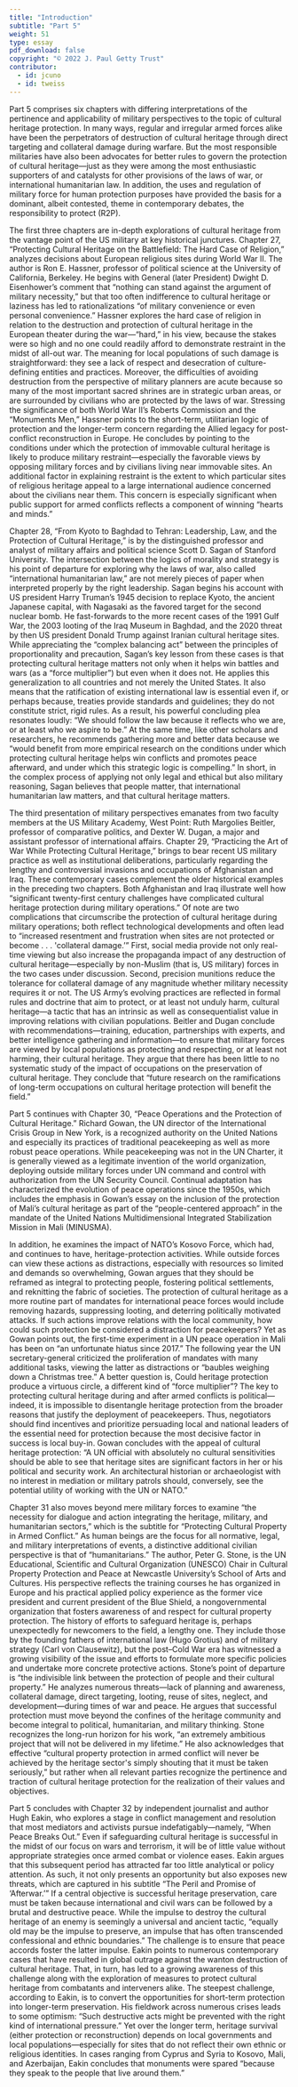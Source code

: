 ```yaml
---
title: "Introduction"
subtitle: "Part 5"
weight: 51
type: essay
pdf_download: false
copyright: "© 2022 J. Paul Getty Trust"
contributor:
  - id: jcuno
  - id: tweiss
---
```


Part 5 comprises six chapters with differing interpretations of the pertinence and applicability of military perspectives to the topic of cultural heritage protection. In many ways, regular and irregular armed forces alike have been the perpetrators of destruction of cultural heritage through direct targeting and collateral damage during warfare. But the most responsible militaries have also been advocates for better rules to govern the protection of cultural heritage—just as they were among the most enthusiastic supporters of and catalysts for other provisions of the laws of war, or international humanitarian law. In addition, the uses and regulation of military force for human protection purposes have provided the basis for a dominant, albeit contested, theme in contemporary debates, the responsibility to protect (R2P).

The first three chapters are in-depth explorations of cultural heritage from the vantage point of the US military at key historical junctures. Chapter 27, “Protecting Cultural Heritage on the Battlefield: The Hard Case of Religion,” analyzes decisions about European religious sites during World War II. The author is Ron E. Hassner, professor of political science at the University of California, Berkeley. He begins with General (later President) Dwight D. Eisenhower’s comment that “nothing can stand against the argument of military necessity,” but that too often indifference to cultural heritage or laziness has led to rationalizations “of military convenience or even personal convenience.” Hassner explores the hard case of religion in relation to the destruction and protection of cultural heritage in the European theater during the war—“hard,” in his view, because the stakes were so high and no one could readily afford to demonstrate restraint in the midst of all-out war. The meaning for local populations of such damage is straightforward: they see a lack of respect and desecration of culture-defining entities and practices. Moreover, the difficulties of avoiding destruction from the perspective of military planners are acute because so many of the most important sacred shrines are in strategic urban areas, or are surrounded by civilians who are protected by the laws of war. Stressing the significance of both World War II’s Roberts Commission and the “Monuments Men,” Hassner points to the short-term, utilitarian logic of protection and the longer-term concern regarding the Allied legacy for post-conflict reconstruction in Europe. He concludes by pointing to the conditions under which the protection of immovable cultural heritage is likely to produce military restraint—especially the favorable views by opposing military forces and by civilians living near immovable sites. An additional factor in explaining restraint is the extent to which particular sites of religious heritage appeal to a large international audience concerned about the civilians near them. This concern is especially significant when public support for armed conflicts reflects a component of winning “hearts and minds.”

Chapter 28, “From Kyoto to Baghdad to Tehran: Leadership, Law, and the Protection of Cultural Heritage,” is by the distinguished professor and analyst of military affairs and political science Scott D. Sagan of Stanford University. The intersection between the logics of morality and strategy is his point of departure for exploring why the laws of war, also called “international humanitarian law,” are not merely pieces of paper when interpreted properly by the right leadership. Sagan begins his account with US president Harry Truman’s 1945 decision to replace Kyoto, the ancient Japanese capital, with Nagasaki as the favored target for the second nuclear bomb. He fast-forwards to the more recent cases of the 1991 Gulf War, the 2003 looting of the Iraq Museum in Baghdad, and the 2020 threat by then US president Donald Trump against Iranian cultural heritage sites. While appreciating the “complex balancing act” between the principles of proportionality and precaution, Sagan’s key lesson from these cases is that protecting cultural heritage matters not only when it helps win battles and wars (as a “force multiplier”) but even when it does not. He applies this generalization to all countries and not merely the United States. It also means that the ratification of existing international law is essential even if, or perhaps because, treaties provide standards and guidelines; they do not constitute strict, rigid rules. As a result, his powerful concluding plea resonates loudly: “We should follow the law because it reflects who we are, or at least who we aspire to be.” At the same time, like other scholars and researchers, he recommends gathering more and better data because we “would benefit from more empirical research on the conditions under which protecting cultural heritage helps win conflicts and promotes peace afterward, and under which this strategic logic is compelling.” In short, in the complex process of applying not only legal and ethical but also military reasoning, Sagan believes that people matter, that international humanitarian law matters, and that cultural heritage matters.

The third presentation of military perspectives emanates from two faculty members at the US Military Academy, West Point: Ruth Margolies Beitler, professor of comparative politics, and Dexter W. Dugan, a major and assistant professor of international affairs. Chapter 29, “Practicing the Art of War While Protecting Cultural Heritage,” brings to bear recent US military practice as well as institutional deliberations, particularly regarding the lengthy and controversial invasions and occupations of Afghanistan and Iraq. These contemporary cases complement the older historical examples in the preceding two chapters. Both Afghanistan and Iraq illustrate well how “significant twenty-first century challenges have complicated cultural heritage protection during military operations.” Of note are two complications that circumscribe the protection of cultural heritage during military operations; both reflect technological developments and often lead to “increased resentment and frustration when sites are not protected or become . . . 'collateral damage.’” First, social media provide not only real-time viewing but also increase the propaganda impact of any destruction of cultural heritage—especially by non-Muslim (that is, US military) forces in the two cases under discussion. Second, precision munitions reduce the tolerance for collateral damage of any magnitude whether military necessity requires it or not. The US Army’s evolving practices are reflected in formal rules and doctrine that aim to protect, or at least not unduly harm, cultural heritage—a tactic that has an intrinsic as well as consequentialist value in improving relations with civilian populations. Beitler and Dugan conclude with recommendations—training, education, partnerships with experts, and better intelligence gathering and information—to ensure that military forces are viewed by local populations as protecting and respecting, or at least not harming, their cultural heritage. They argue that there has been little to no systematic study of the impact of occupations on the preservation of cultural heritage. They conclude that “future research on the ramifications of long-term occupations on cultural heritage protection will benefit the field.”

Part 5 continues with Chapter 30, “Peace Operations and the Protection of Cultural Heritage.” Richard Gowan, the UN director of the International Crisis Group in New York, is a recognized authority on the United Nations and especially its practices of traditional peacekeeping as well as more robust peace operations. While peacekeeping was not in the UN Charter, it is generally viewed as a legitimate invention of the world organization, deploying outside military forces under UN command and control with authorization from the UN Security Council. Continual adaptation has characterized the evolution of peace operations since the 1950s, which includes the emphasis in Gowan’s essay on the inclusion of the protection of Mali’s cultural heritage as part of the “people-centered approach” in the mandate of the United Nations Multidimensional Integrated Stabilization Mission in Mali (MINUSMA).

In addition, he examines the impact of NATO’s Kosovo Force, which had, and continues to have, heritage-protection activities. While outside forces can view these actions as distractions, especially with resources so limited and demands so overwhelming, Gowan argues that they should be reframed as integral to protecting people, fostering political settlements, and reknitting the fabric of societies. The protection of cultural heritage as a more routine part of mandates for international peace forces would include removing hazards, suppressing looting, and deterring politically motivated attacks. If such actions improve relations with the local community, how could such protection be considered a distraction for peacekeepers? Yet as Gowan points out, the first-time experiment in a UN peace operation in Mali has been on “an unfortunate hiatus since 2017.” The following year the UN secretary-general criticized the proliferation of mandates with many additional tasks, viewing the latter as distractions or “baubles weighing down a Christmas tree.” A better question is, Could heritage protection produce a virtuous circle, a different kind of “force multiplier”? The key to protecting cultural heritage during and after armed conflicts is political—indeed, it is impossible to disentangle heritage protection from the broader reasons that justify the deployment of peacekeepers. Thus, negotiators should find incentives and prioritize persuading local and national leaders of the essential need for protection because the most decisive factor in success is local buy-in. Gowan concludes with the appeal of cultural heritage protection: “A UN official with absolutely no cultural sensitivities should be able to see that heritage sites are significant factors in her or his political and security work. An architectural historian or archaeologist with no interest in mediation or military patrols should, conversely, see the potential utility of working with the UN or NATO.”

Chapter 31 also moves beyond mere military forces to examine “the necessity for dialogue and action integrating the heritage, military, and humanitarian sectors,” which is the subtitle for “Protecting Cultural Property in Armed Conflict.” As human beings are the focus for all normative, legal, and military interpretations of events, a distinctive additional civilian perspective is that of “humanitarians.” The author, Peter G. Stone, is the UN Educational, Scientific and Cultural Organization (UNESCO) Chair in Cultural Property Protection and Peace at Newcastle University’s School of Arts and Cultures. His perspective reflects the training courses he has organized in Europe and his practical applied policy experience as the former vice president and current president of the Blue Shield, a nongovernmental organization that fosters awareness of and respect for cultural property protection. The history of efforts to safeguard heritage is, perhaps unexpectedly for newcomers to the field, a lengthy one. They include those by the founding fathers of international law (Hugo Grotius) and of military strategy (Carl von Clausewitz), but the post–Cold War era has witnessed a growing visibility of the issue and efforts to formulate more specific policies and undertake more concrete protective actions. Stone’s point of departure is “the indivisible link between the protection of people and their cultural property.” He analyzes numerous threats—lack of planning and awareness, collateral damage, direct targeting, looting, reuse of sites, neglect, and development—during times of war and peace. He argues that successful protection must move beyond the confines of the heritage community and become integral to political, humanitarian, and military thinking. Stone recognizes the long-run horizon for his work, “an extremely ambitious project that will not be delivered in my lifetime.” He also acknowledges that effective “cultural property protection in armed conflict will never be achieved by the heritage sector's simply shouting that it must be taken seriously,” but rather when all relevant parties recognize the pertinence and traction of cultural heritage protection for the realization of their values and objectives.

Part 5 concludes with Chapter 32 by independent journalist and author Hugh Eakin, who explores a stage in conflict management and resolution that most mediators and activists pursue indefatigably—namely, “When Peace Breaks Out.” Even if safeguarding cultural heritage is successful in the midst of our focus on wars and terrorism, it will be of little value without appropriate strategies once armed combat or violence eases. Eakin argues that this subsequent period has attracted far too little analytical or policy attention. As such, it not only presents an opportunity but also exposes new threats, which are captured in his subtitle “The Peril and Promise of ‘Afterwar.’” If a central objective is successful heritage preservation, care must be taken because international and civil wars can be followed by a brutal and destructive peace. While the impulse to destroy the cultural heritage of an enemy is seemingly a universal and ancient tactic, “equally old may be the impulse to preserve, an impulse that has often transcended confessional and ethnic boundaries.” The challenge is to ensure that peace accords foster the latter impulse. Eakin points to numerous contemporary cases that have resulted in global outrage against the wanton destruction of cultural heritage. That, in turn, has led to a growing awareness of this challenge along with the exploration of measures to protect cultural heritage from combatants and interveners alike. The steepest challenge, according to Eakin, is to convert the opportunities for short-term protection into longer-term preservation. His fieldwork across numerous crises leads to some optimism: “Such destructive acts might be prevented with the right kind of international pressure.” Yet over the longer term, heritage survival (either protection or reconstruction) depends on local governments and local populations—especially for sites that do not reflect their own ethnic or religious identities. In cases ranging from Cyprus and Syria to Kosovo, Mali, and Azerbaijan, Eakin concludes that monuments were spared “because they speak to the people that live around them.”
